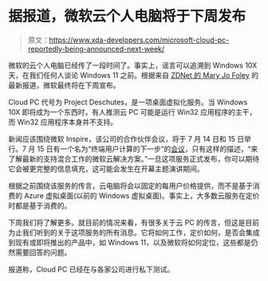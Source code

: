 # 据报道，微软云个人电脑将于下周发布

> 原文：<https://www.xda-developers.com/microsoft-cloud-pc-reportedly-being-announced-next-week/>

微软的云个人电脑已经传了一段时间了。事实上，谣言可以追溯到 Windows 10X 天，在我们任何人谈论 Windows 11 之前。根据来自 [ZDNet 的 Mary Jo Foley](https://www.zdnet.com/article/here-comes-microsofts-cloud-pc-virtualization-service/) 的最新报道，微软最终将在下周宣布。

Cloud PC 代号为 Project Deschutes，是一项桌面虚拟化服务。当 Windows 10X 即将成为一个东西时，有人推测云 PC 可能是运行 Win32 应用程序的主干，而 Win32 应用程序本身并不支持。

新闻应该围绕微软 Inspire，该公司的合作伙伴会议，将于 7 月 14 日和 15 日举行。7 月 15 日有一个名为“终端用户计算的下一步”的[会议](https://myinspire.microsoft.com/sessions/21d36163-0839-4b9d-80fb-80b6062179b9)，只有这样的描述，“来了解最新的支持混合工作的微软云解决方案。”一旦这项服务正式发布，你可以期待它会被更完整的信息填充，这可能会发生在开幕主题演讲期间。

根据之前围绕该服务的传言，云电脑将会以固定的每用户价格提供，而不是基于消费的 Azure 虚拟桌面(以前的 Windows 虚拟桌面)。事实上，大多数云服务在定价时都是基于消费的。

下周我们将了解更多。就目前的情况来看，有很多关于云 PC 的传言，但这是目前为止我们听到的关于这项服务的所有消息。它将如何工作，定价如何，是否会集成到现有或即将推出的产品中，如 Windows 11，以及微软将如何定位，这些都是仍然需要回答的问题。

报道称，Cloud PC 已经在与各家公司进行私下测试。